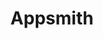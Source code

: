 ---
blog: https://blog.appsmith.com/
codehost: https://github.com/appsmithorg/appsmith
logohandle: appsmith
sort: appsmith
title: Appsmith
twitter: https://x.com/theappsmith
website: https://www.appsmith.com/
youtube: https://youtube.com/channel/UCMYwzPG2txS8nR5ZbNY6T5g
---
